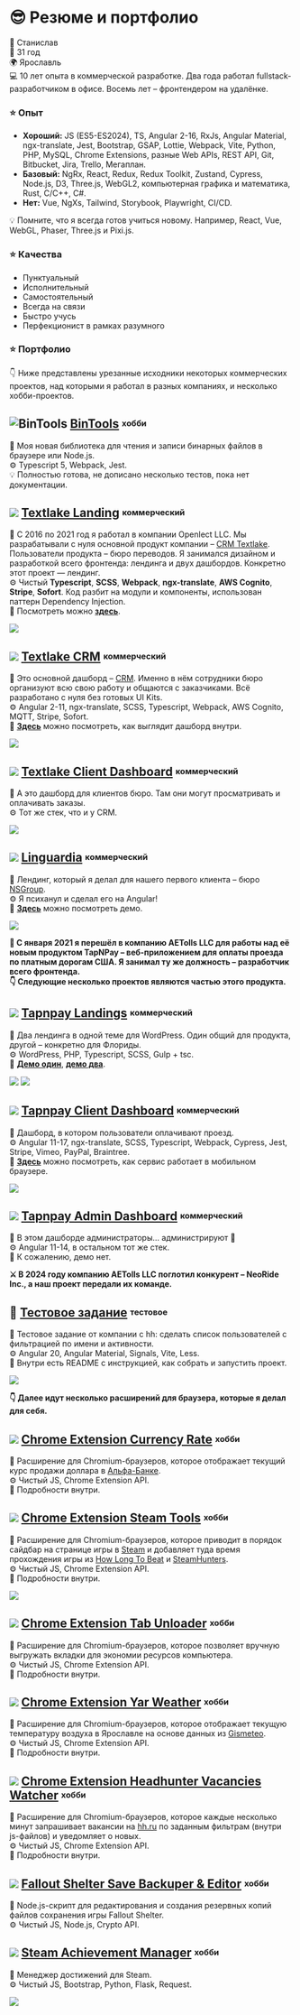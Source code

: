 # 😎 Резюме и портфолио

👱‍ Станислав  
📆 31 год  
🌍 Ярославль  
💻 10 лет опыта в коммерческой разработке. Два года работал fullstack-разработчиком в офисе. Восемь лет – фронтендером на удалёнке.
<p></p>

### ⭐ Опыт

* **Хороший:** JS (ES5-ES2024), TS, Angular 2-16, RxJs, Angular Material, ngx-translate, Jest, Bootstrap, GSAP, Lottie, Webpack, Vite, Python, PHP, MySQL, Chrome Extensions, разные Web APIs, REST API, Git, Bitbucket, Jira, Trello, Мегаплан.
* **Базовый:** NgRx, React, Redux, Redux Toolkit, Zustand, Cypress, Node.js, D3, Three.js, WebGL2, компьютерная графика и математика, Rust, C/C++, C#.
* **Нет:** Vue, NgXs, Tailwind, Storybook, Playwright, CI/CD.

💡 Помните, что я всегда готов учиться новому. Например, React, Vue, WebGL, Phaser, Three.js и Pixi.js.
<p></p>

### ⭐ Качества

* Пунктуальный
* Исполнительный
* Самостоятельный
* Всегда на связи
* Быстро учусь
* Перфекционист в рамках разумного

### ⭐ Портфолио

👇 Ниже представлены урезанные исходники некоторых коммерческих проектов, над которыми я работал в разных компаниях, и несколько хобби-проектов.

## ![BinTools](<./.images/icon_bintools.png>) [BinTools](<./00. BinTools (Vanilla TS, Jest, Webpack)>) <sup><sub>хобби</sub></sup>

📝 Моя новая библиотека для чтения и записи бинарных файлов в браузере или Node.js.  
⚙️ Typescript 5, Webpack, Jest.  
💡  Полностью готова, не дописано несколько тестов, пока нет документации.

## ![](<./.images/icon_textlake_crm.png>) [Textlake Landing](<./01. Textlake - Main Landing (Commercial, Vanilla TS, SCSS, Webpack)>) <sup><sub>коммерческий</sub></sup>
📝 С 2016 по 2021 год я работал в компании Openlect LLC. Мы разрабатывали с нуля основной продукт компании – [CRM Textlake](http://textlake.com). Пользователи продукта – бюро переводов. Я занимался дизайном и разработкой всего фронтенда: лендинга и двух дашбордов. Конкретно этот проект — лендинг.  
⚙️ Чистый **Typescript**, **SCSS**, **Webpack**, **ngx-translate**, **AWS Cognito**, **Stripe**, **Sofort**. Код разбит на модули и компоненты, использован паттерн Dependency Injection.  
👀 Посмотреть можно **[здесь](https://theberrigan.github.io/demos/textlake-landing/)**.

![](<./.images/textlake_landing.webp>)

## ![](<./.images/icon_textlake_crm.png>) [Textlake CRM](<./02. Textlake - CRM (Commercial, Angular 11, TS, SCSS, Webpack)>) <sup><sub>коммерческий</sub></sup>

📝 Это основной дашборд – [CRM](https://tsm.textlake.com). Именно в нём сотрудники бюро организуют всю свою работу и общаются с заказчиками. Всё разработано с нуля без готовых UI Kits.  
⚙️ Angular 2-11, ngx-translate, SCSS, Typescript, Webpack, AWS Cognito, MQTT, Stripe, Sofort.  
👀 **[Здесь](https://theberrigan.github.io/demos/textlake-landing/#screenshots)** можно посмотреть, как выглядит дашборд внутри.

![](<./.images/textlake_crm.png>)

## ![](<./.images/icon_textlake_cdb.png>) [Textlake Client Dashboard](<./03. Textlake - Client Dashboard (Commercial, Angular 11, TS, SCSS, Webpack)>) <sup><sub>коммерческий</sub></sup>

📝 А это дашборд для клиентов бюро. Там они могут просматривать и оплачивать заказы.  
⚙️ Тот же стек, что и у CRM.

![](<./.images/textlake_client_dashboard.jpg>)

## ![](<./.images/icon_linguardia.png>) [Linguardia](<./04. Textlake - Linguardia Landing (Commercial, Angular 11, TS, SCSS, Webpack)>) <sup><sub>коммерческий</sub></sup>

📝 Лендинг, который я делал для нашего первого клиента – бюро [NSGroup](http://www.nsgroup.info/).  
⚙️ Я психанул и сделал его на Angular!  
👀 **[Здесь](https://theberrigan.github.io/demos/linguardia-landing/)** можно посмотреть демо.

![](<./.images/linguardia_landing.webp>)

**💼 С января 2021 я перешёл в компанию AETolls LLC для работы над её новым продуктом TapNPay – веб-приложением для оплаты проезда по платным дорогам США. Я занимал ту же должность – разработчик всего фронтенда.**  
**👇 Следующие несколько проектов являются частью этого продукта.**  

## ![](<./.images/icon_tnp_client.png>) [Tapnpay Landings](<./05. Tapnpay Landings (WP-theme) (PHP, Wordpress, SCSS, TS, SCSS, Gulp)>) <sup><sub>коммерческий</sub></sup>

📝 Два лендинга в одной теме для WordPress. Один общий для продукта, другой – конкретно для Флориды.  
⚙️ WordPress, PHP, Typescript, SCSS, Gulp + tsc.  
👀 **[Демо один](https://theberrigan.github.io/demos/tapnpay-landing/)**, **[демо два](https://theberrigan.github.io/demos/tapnpay-sunpass-landing/)**.

![](<./.images/tapnpay_landing.webp>)
![](<./.images/tapnpay_sunpass_landing.webp>)

## ![](<./.images/icon_tnp_client.png>) [Tapnpay Client Dashboard](<./06. Tapnpay - Client Dashboard (Commercial, Angular 17, TS, SCSS, Webpack, Cypress)>) <sup><sub>коммерческий</sub></sup>

📝 Дашборд, в котором пользователи оплачивают проезд.  
⚙️ Angular 11-17, ngx-translate, SCSS, Typescript, Webpack, Cypress, Jest, Stripe, Vimeo, PayPal, Braintree.  
👀 **[Здесь](https://disk.yandex.ru/i/OX2HIeMzx6xYoA)** можно посмотреть, как сервис работает в мобильном браузере. 

![](<./.images/tapnpay_dashboard.png>)

## ![](<./.images/icon_tnp_admin.png>) [Tapnpay Admin Dashboard](<./07. Tapnpay - Admin Dashboard (Commercial, Angular 14, TS, SCSS, Webpack)>) <sup><sub>коммерческий</sub></sup>

📝 В этом дашборде администраторы... администрируют 🙂  
⚙️ Angular 11-14, в остальном тот же стек.  
👀 К сожалению, демо нет.  

**⚔ В 2024 году компанию AETolls LLC поглотил конкурент – NeoRide Inc., а наш проект передали их команде.**

## 🎯 [Тестовое задание](<./08. Vacancy Test Project (Angular 20, Signals, Less, Vite)>) <sup><sub>тестовое</sub></sup>

📝 Тестовое задание от компании с hh: сделать список пользователей с фильтрацией по имени и активности.  
⚙️ Angular 20, Angular Material, Signals, Vite, Less.  
👀 Внутри есть README с инструкцией, как собрать и запустить проект.  

![](<./.images/vacancy_test.png>)

**👇 Далее идут несколько расширений для браузера, которые я делал для себя.**

## ![](<./09. Chrome Extension Currency Rate (Vanilla JS)/images/icon_16.png>) [Chrome Extension Currency Rate](<./09. Chrome Extension Currency Rate (Vanilla JS)>) <sup><sub>хобби</sub></sup>

📝 Расширение для Chromium-браузеров, которое отображает текущий курс продажи доллара в [Альфа-Банке](https://alfabank.ru/currency/).  
⚙️ Чистый JS, Chrome Extension API.  
👀 Подробности внутри. 

## ![](<./10. Chrome Extension Steam Tools (Vanilla JS)/images/icons/icon_16.png>) [Chrome Extension Steam Tools](<./10. Chrome Extension Steam Tools (Vanilla JS)>) <sup><sub>хобби</sub></sup>

📝 Расширение для Chromium-браузеров, которое приводит в порядок сайдбар на странице игры в [Steam](https://store.steampowered.com/) и добавляет туда время прохождения игры из [How Long To Beat](https://howlongtobeat.com/) и [SteamHunters](https://steamhunters.com/).  
⚙️ Чистый JS, Chrome Extension API.  
👀 Подробности внутри.  

![](<./.images/ce_steam.webp>)

## ![](<./11. Chrome Extension Tab Unloader (Vanilla JS)/images/icons/icon_16.png>) [Chrome Extension Tab Unloader](<./11. Chrome Extension Tab Unloader (Vanilla JS)>) <sup><sub>хобби</sub></sup>

📝 Расширение для Chromium-браузеров, которое позволяет вручную выгружать вкладки для экономии ресурсов компьютера.  
⚙️ Чистый JS, Chrome Extension API.  
👀 Подробности внутри.  

## ![](<./12. Chrome Extension Yar Weather (Vanilla JS)/images/icon_16.png>) [Chrome Extension Yar Weather](<./12. Chrome Extension Yar Weather (Vanilla JS)>) <sup><sub>хобби</sub></sup>

📝 Расширение для Chromium-браузеров, которое отображает текущую температуру воздуха в Ярославле на основе данных из [Gismeteo](https://www.gismeteo.ru/weather-yaroslavl-4313/now/).  
⚙️ Чистый JS, Chrome Extension API.  
👀 Подробности внутри.  

## ![](<./13. Chrome Extension Headhunter Vacancies Watcher (Vanilla JS)/images/icon_16.png>) [Chrome Extension Headhunter Vacancies Watcher](<./13. Chrome Extension Headhunter Vacancies Watcher (Vanilla JS)>) <sup><sub>хобби</sub></sup>

📝 Расширение для Chromium-браузеров, которое каждые несколько минут запрашивает вакансии на [hh.ru](https://hh.ru/) по заданным фильтрам (внутри js-файлов) и уведомляет о новых.  
⚙️ Чистый JS, Chrome Extension API.  
👀 Подробности внутри. 

## ![](<./.images/icon_fssbe.png>) [Fallout Shelter Save Backuper & Editor](<./14. Fallout Shelter Save Backuper & Editor (Vanilla JS, Node.js, Crypto API)>) <sup><sub>хобби</sub></sup>

📝 Node.js-скрипт для редактирования и создания резервных копий файлов сохранения игры Fallout Shelter.  
⚙️ Чистый JS, Node.js, Crypto API.

## ![](<./.images/icon_steam.png>) [Steam Achievement Manager](<./15. Steam Achievement Manager (JS, Bootstrap, Python 3, Flask)>) <sup><sub>хобби</sub></sup>

📝 Менеджер достижений для Steam.  
⚙️ Чистый JS, Bootstrap, Python, Flask, Request.

![](<./.images/steam_achievment_manager.webp>)
